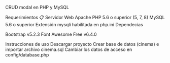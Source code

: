 CRUD modal en PHP y MySQL

Requerimientos 📋
Servidor Web Apache
PHP 5.6 o superior (5, 7, 8)
MySQL 5.6 o superior
Extensión mysqli habilitada en php.ini
Dependecias

Bootstrap v5.2.3
Font Awesome Free v6.4.0

Instrucciones de uso
Descargar proyecto
Crear base de datos (cinema) e importar archivo cinema.sql
Cambiar los datos de acceso en config/database.php
